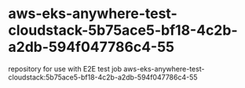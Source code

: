 # aws-eks-anywhere-test-cloudstack-5b75ace5-bf18-4c2b-a2db-594f047786c4-55
repository for use with E2E test job aws-eks-anywhere-test-cloudstack:5b75ace5-bf18-4c2b-a2db-594f047786c4-55
